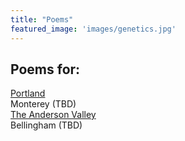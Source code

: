 ```yaml
---
title: "Poems"
featured_image: 'images/genetics.jpg'
---
```


## Poems for:

[Portland](/poems/portland)\
Monterey (TBD)\
[The Anderson Valley](/poems/anderson-valley)\
Bellingham (TBD)
